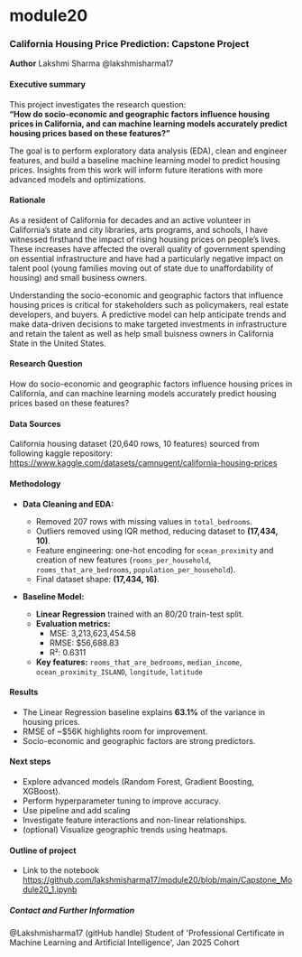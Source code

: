 # module20

### California Housing Price Prediction: Capstone Project

**Author**
Lakshmi Sharma @lakshmisharma17

#### Executive summary

This project investigates the research question:  
**“How do socio-economic and geographic factors influence housing prices in California, and can machine learning models accurately predict housing prices based on these features?”**  

The goal is to perform exploratory data analysis (EDA), clean and engineer features, and build a baseline machine learning model to predict housing prices. Insights from this work will inform future iterations with more advanced models and optimizations.

#### Rationale

As a resident of California for decades and an  active volunteer in California’s state and city libraries, arts programs, and schools, I have witnessed firsthand the impact of rising housing prices on people’s lives. These increases have affected the overall quality of government spending on essential infrastructure and have had a particularly negative impact on talent pool (young families moving out of state due to unaffordability of housing) and small business owners.

Understanding the socio-economic and geographic factors that influence housing prices is critical for stakeholders such as policymakers, real estate developers, and buyers. A predictive model can help anticipate trends and make data-driven decisions to make targeted investments in infrastructure and retain the talent as well as help small buisness owners in California State in the United States.

#### Research Question

How do socio-economic and geographic factors influence housing prices in California, and can machine learning models accurately predict housing prices based on these features?

#### Data Sources

California housing dataset (20,640 rows, 10 features) sourced from following kaggle repository:
https://www.kaggle.com/datasets/camnugent/california-housing-prices  

#### Methodology

- **Data Cleaning and EDA:**
  - Removed 207 rows with missing values in `total_bedrooms`.
  - Outliers removed using IQR method, reducing dataset to **(17,434, 10)**.
  - Feature engineering: one-hot encoding for `ocean_proximity` and creation of new features (`rooms_per_household`, `rooms_that_are_bedrooms`, `population_per_household`).
  - Final dataset shape: **(17,434, 16)**.

- **Baseline Model:**
  - **Linear Regression** trained with an 80/20 train-test split.
  - **Evaluation metrics:**
    - MSE: 3,213,623,454.58
    - RMSE: $56,688.83
    - R²: 0.6311
  - **Key features:** `rooms_that_are_bedrooms`, `median_income`, `ocean_proximity_ISLAND`, `longitude`, `latitude`

#### Results

- The Linear Regression baseline explains **63.1%** of the variance in housing prices.
- RMSE of ~$56K highlights room for improvement.
- Socio-economic and geographic factors are strong predictors.

#### Next steps

- Explore advanced models (Random Forest, Gradient Boosting, XGBoost).
- Perform hyperparameter tuning to improve accuracy.
- Use pipeline and add scaling 
- Investigate feature interactions and non-linear relationships.
- (optional) Visualize geographic trends using heatmaps.

#### Outline of project
- Link to the notebook
https://github.com/lakshmisharma17/module20/blob/main/Capstone_Module20_1.ipynb

##### Contact and Further Information
@Lakshmisharma17 (gitHub handle) 
Student of 'Professional Certificate in Machine Learning and Artificial Intelligence', Jan 2025 Cohort

